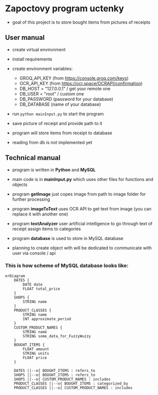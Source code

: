 
# Zapoctovy program uctenky
- goal of this project is to store bought items from pictures of receipts

## User manual
- create virtual environment
- install requirements
- create environment variables:
    - GROQ_API_KEY (from https://console.groq.com/keys)
    - OCR_API_KEY (from https://ocr.space/OCRAPI/confirmation)
    - DB_HOST = "127.0.0.1" / get your remote one
    - DB_USER = "root" / custom one
    - DB_PASSWORD (password for your database)
    - DB_DATABASE (name of your database)
- run `python mainInput.py` to start the program
- save picture of receipt and provide path to it
- program will store items from receipt to database

- reading from db is not implemented yet

## Technical manual
- program is written in **Python** and **MySQL**
- main code is in **mainInput.py** which uses other files for functions and objects
- program **getImage** just copes image from path to image folder for further processing
- program **imageToText** uses OCR API to get text from image (you can replace it with another one)
- program **textAnalyzer** user artificial intelligence to go through text of receipt assign items to categories 
- program **database** is used to store in MySQL database

- planning to create object with will be dedicated to communicate with user via console / api



### This is how scheme of MySQL database looks like:

```mermaid
erDiagram
    DATES {
        DATE date
        FLOAT total_price
    }
    SHOPS {
        STRING name
    }
    PRODUCT_CLASSES {
        STRING name
        INT approximate_period
    }
    CUSTOM_PRODUCT_NAMES {
        STRING name
        STRING some_data_for_FuzzyWuzzy
    }
    BOUGHT_ITEMS {
        FLOAT amount
        STRING units
        FLOAT price
    }

    DATES ||--o{ BOUGHT_ITEMS : refers_to
    SHOPS ||--o{ BOUGHT_ITEMS : refers_to
    SHOPS ||--o{ CUSTOM_PRODUCT_NAMES : includes
    PRODUCT_CLASSES ||--o{ BOUGHT_ITEMS : categorized_by
    PRODUCT_CLASSES ||--o{ CUSTOM_PRODUCT_NAMES : includes
    
```

